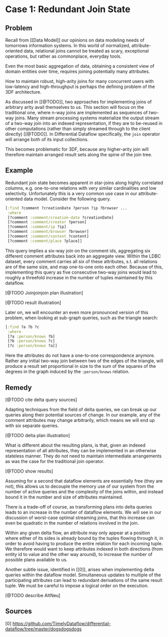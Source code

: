 # Case 1: Redundant Join State

## Problem

Recall from [[Data Model]] our opinions on data modeling needs of
tomorrows information systems. In this world of normalized,
attribute-oriented data, relational joins cannot be treated as scary,
exceptional operations, but rather as commonplace, everyday tools.

Even the most basic aggregation of data, obtaining a consistent view
of domain entities over time, requires joining potentially many
attributes.

How to maintain robust, high-arity joins for many concurrent users
with low-latency and high-throughput is perhaps the defining problem
of the 3DF architecture.

As discussed in [[@TODO]], two approaches for implementing joins of
arbitrary arity avail themselves to us. This section will focus on the
traditional one, where n-way joins are implemented as sequences of
two-way joins. Many stream processing systems materialize the output
stream of a two-way join into an indexed representation, if they are
to be-reused in other computations (rather than simply streamed
through to the client directly) [[@TODO]]. In Differential Dataflow
specifically, the `join` operator will arrange both of its input
collections.

This becomes problematic for 3DF, because any higher-arity join will
therefore maintain arranged result sets along the spine of the join
tree.

## Example

Redundant join state becomes apparent in star-joins along highly
correlated columns, e.g. one-to-one relations with very similar
cardinalities and low selectivity. Unfortunately this is a very common
use case in our attribute-oriented data model. Consider the following
query.

``` clojure
[:find ?comment ?creationDate ?person ?ip ?browser ...
 :where
 [?comment :comment/creation-date ?creationDate]
 [?comment :comment/creator ?person]
 [?comment :comment/ip ?ip]
 [?comment :comment/browser ?browser]
 [?comment :comment/content ?content]
 [?comment :comment/place ?place]]
```

This query implies a six-way join on the comment ids, aggregating six
different comment attributes back into an aggregate view. Within the
LDBC dataset, every comment carries all six of these attributes,
s.t. all relations are of the same size, and map one-to-one onto each
other. Because of this, implementing this query as five consecutive
two-way joins would lead to roughly a threefold increase in the number
of tuples maintained by this dataflow.

[@TODO Joinjoinjoin plan illustration]

[@TODO result illustration]

Later on, we will encounter an even more pronounced version of this
problem, when looking at sub-graph queries, such as the triangle
search:

``` clojure
[:find ?a ?b ?c
 :where
 [?a :person/knows ?b]
 [?b :person/knows ?c]
 [?c :person/knows ?a]]
```

Here the attributes do not have a one-to-one correspondence
anymore. Rather any initial two-way join between two of the edges of
the triangle, will produce a result set proportional in size to the
sum of the squares of the degrees in the graph induced by the
`:person/knows` relation.

## Remedy

[@TODO cite delta query sources]

Adapting techniques from the field of delta queries, we can break up
our queries along their potential sources of change. In our example,
any of the comment attributes may change arbitrarily, which means we
will end up with six separate queries.

[@TODO delta plan illustration]

What is different about the resulting plans, is that, given an indexed
representation of all attributes, they can be implemented in an
otherwise stateless manner. They do not need to maintain intermediate
arrangements as was the case for the traditional join operator.

[@TODO show results]

Assuming for a second that dataflow elements are essentially free
(they are not), this allows us to decouple the memory use of our
system from the number of active queries and the complexity of the
joins within, and instead bound it in the number and size of
attributes maintained.

There is a trade-off of course, as transforming plans into delta
queries leads to an increase in the number of dataflow elements. We
will see in our discussion of worst-case optimal streaming joins, that
this increase can even be quadratic in the number of relations
involved in the join.

Within any given delta flow, an attribute may only appear at a
position where either of its sides is already bound by the tuples
flowing through it, in order to avoid having to produce the entire
relation for each incoming tuple. We therefore would want to keep
attributes indexed in both directions (from entity id to value and the
other way around), to increase the number of possible plans available
to us.

Another subtle issue, identified in [[0]], arises when implementing
delta queries within the dataflow model. Simultaneous updates to
multiple of the participating attributes can lead to redundant
derivations of the same result tuple. We must be careful to impose a
logical order on the execution.

[@TODO describe AltNeu]

## Sources

[0] https://github.com/TimelyDataflow/differential-dataflow/tree/master/dogsdogsdogs
